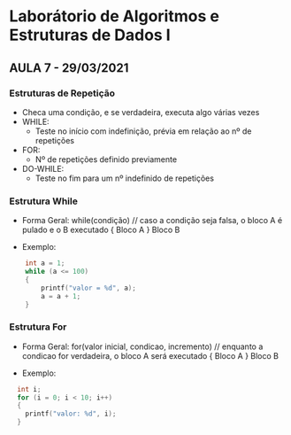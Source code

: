 # Laborátorio de Algoritmos e Estruturas de Dados I
## AULA 7 - 29/03/2021

### Estruturas de Repetição
* Checa uma condição, e se verdadeira, executa algo várias vezes
* WHILE:
    * Teste no início com indefinição, prévia em relação ao nº de repetições
* FOR:
    * Nº de repetições definido previamente
* DO-WHILE:
    * Teste no fim para um nº indefinido de repetições

### Estrutura While
* Forma Geral:
    while(condição) // caso a condição seja falsa, o bloco A é pulado e o B executado
    {
        Bloco A
    }
    Bloco B
    
* Exemplo:
```c
    int a = 1;
    while (a <= 100)
    {
        printf("valor = %d", a);
        a = a + 1;
    }
```
### Estrutura For
* Forma Geral:
  for(valor inicial, condicao, incremento) 
  // enquanto a condicao for verdadeira, o bloco A será executado
  {
    Bloco A
  }
  Bloco B

* Exemplo:
```c
  int i;
  for (i = 0; i < 10; i++)
  {
    printf("valor: %d", i);
  }
```